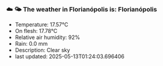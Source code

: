 ### ☁️ 🌤️  The weather in Florianópolis is: Florianópolis

- Temperature: 17.57°C
- On flesh: 17.78°C
- Relative air humidity: 92%
- Rain: 0.0 mm
- Description: Clear sky
- last updated: 2025-05-13T01:24:03.696406
